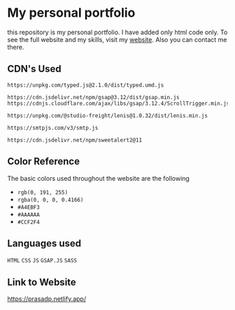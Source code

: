 
# My personal portfolio

this repository is my personal portfolio. I have added only html code only. To see the full website and my skills, visit my [website](https://prasadp.netlify.app/). Also you can contact me there.

## CDN's Used

```
https://unpkg.com/typed.js@2.1.0/dist/typed.umd.js
```
```
https://cdn.jsdelivr.net/npm/gsap@3.12/dist/gsap.min.js
https://cdnjs.cloudflare.com/ajax/libs/gsap/3.12.4/ScrollTrigger.min.js
```

```
https://unpkg.com/@studio-freight/lenis@1.0.32/dist/lenis.min.js
```

```
https://smtpjs.com/v3/smtp.js
```
```
https://cdn.jsdelivr.net/npm/sweetalert2@11
```
## Color Reference

The basic colors used throughout the website are the following 

+ `rgb(0, 191, 255)`
+ `rgba(0, 0, 0, 0.4166)`
+ `#A4EBF3`
+ `#AAAAAA`
+ `#CCF2F4`




## Languages used 

`HTML` `CSS` `JS` `GSAP.JS` `SASS`
## Link to Website 

https://prasadp.netlify.app/